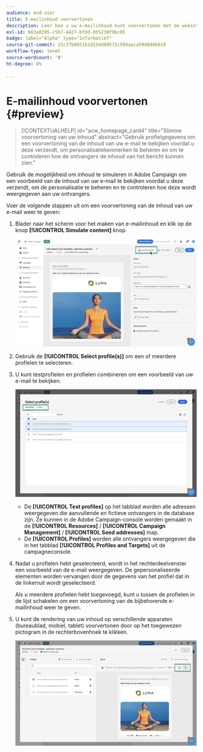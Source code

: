 ```yaml
---
audience: end-user
title: E-mailinhoud voorvertonen
description: Leer hoe u uw e-mailinhoud kunt voorvertonen met de webinterface voor campagnes
exl-id: 663a8395-c5b7-4427-bfdd-055230f9bc05
badge: label="Alpha" type="Informatief"
source-git-commit: 15c37b0651b1d15dd80571c504aaca59d848b619
workflow-type: tm+mt
source-wordcount: '0'
ht-degree: 0%

---
```



# E-mailinhoud voorvertonen {#preview}

>[!CONTEXTUALHELP]
>id="acw_homepage_card4"
>title="Slimme voorvertoning van uw inhoud"
>abstract="Gebruik profielgegevens om een voorvertoning van de inhoud van uw e-mail te bekijken voordat u deze verzendt, om personalisatiekenmerken te beheren en om te controleren hoe de ontvangers de inhoud van het bericht kunnen zien."

Gebruik de mogelijkheid om inhoud te simuleren in Adobe Campaign om een voorbeeld van de inhoud van uw e-mail te bekijken voordat u deze verzendt, om de personalisatie te beheren en te controleren hoe deze wordt weergegeven aan uw ontvangers.

Voer de volgende stappen uit om een voorvertoning van de inhoud van uw e-mail weer te geven:

1. Blader naar het scherm voor het maken van e-mailinhoud en klik op de knop **[!UICONTROL Simulate content]** knop.

   ![](assets/simulate.png)

1. Gebruik de **[!UICONTROL Select profile(s)]** om een of meerdere profielen te selecteren.
1. U kunt testprofielen en profielen combineren om een voorbeeld van uw e-mail te bekijken.

   ![](assets/preview-profile.png)

   * De **[!UICONTROL Test profiles]** op het tabblad worden alle adressen weergegeven die aanvullende en fictieve ontvangers in de database zijn. Ze kunnen in de Adobe Campaign-console worden gemaakt in de **[!UICONTROL Resources]** / **[!UICONTROL Campaign Management]** / **[!UICONTROL Seed addresses]** map.
   * De **[!UICONTROL Profiles]** worden alle ontvangers weergegeven die in het tabblad **[!UICONTROL Profiles and Targets]** uit de campagneconsole.

1. Nadat u profielen hebt geselecteerd, wordt in het rechterdeelvenster een voorbeeld van de e-mail weergegeven. De gepersonaliseerde elementen worden vervangen door de gegevens van het profiel dat in de linkerruit wordt geselecteerd.

   Als u meerdere profielen hebt toegevoegd, kunt u tussen de profielen in de lijst schakelen om een voorvertoning van de bijbehorende e-mailinhoud weer te geven.

1. U kunt de rendering van uw inhoud op verschillende apparaten (bureaublad, mobiel, tablet) voorvertonen door op het toegewezen pictogram in de rechterbovenhoek te klikken.

   ![](assets/preview.png)


